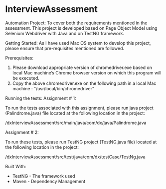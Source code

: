 # InterviewAssessment
Automation Project:
To cover both the requirements mentioned in the assessment. This project is developed based on Page Object Model using Selenium Webdriver with Java and on TestNG framework. 

Getting Started:
As I have used Mac OS system to develop this project, please ensure that pre-requisites mentioned are followed.

Prerequisites:
1. Please download appropriate version of chromedriver.exe based on local Mac machine’s Chrome browser version on which this program will be executed.
2. Copy the above chromedriver.exe on the following path in a local Mac machine : "/usr/local/bin/chromedriver"

Running the tests:
Assignment # 1:

To run the tests associated with this assignment, please run java project (Palindrome.java) file located at the following location in the project:

/dxInterviewAssessment/src/main/java/com/dx/java/Palindrome.java

Assignment # 2:

To run these tests, please run TestNG project (TestNG.java file) located at the following location in the project:

/dxInterviewAssessment/src/test/java/com/dx/testCase/TestNg.java

Built With:
* TestNG - The framework used
* Maven - Dependency Management

